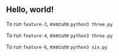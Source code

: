 ## Hello, world!

To run `feature-3`, execute `python3 three.py`

To run `feature-4`, execute `python3 three.py`

To run `feature-6`, execute `python3 six.py`
